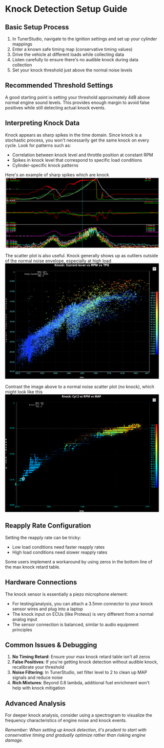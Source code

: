 # Knock Detection Setup Guide

## Basic Setup Process

1. In TunerStudio, navigate to the ignition settings and set up your cylinder mappings
2. Enter a known safe timing map (conservative timing values)
3. Drive the vehicle at different loads while collecting data
4. Listen carefully to ensure there's no audible knock during data collection
5. Set your knock threshold just above the normal noise levels

## Recommended Threshold Settings

A good starting point is setting your threshold approximately 4dB above normal engine sound levels. This provides enough margin to avoid false positives while still detecting actual knock events.

## Interpreting Knock Data

Knock appears as sharp spikes in the time domain. Since knock is a stochastic process, you won't necessarily get the same knock on every cycle. Look for patterns such as:

- Correlation between knock level and throttle position at constant RPM
- Spikes in knock level that correspond to specific load conditions
- Cylinder-specific knock patterns

Here's an example of sharp spikes which are knock
![knock time domain](./knock-time.png)

The scatter plot is also useful. Knock generally shows up as outliers outside of the normal noise envelope, especially at high load
![sad pistons](./knock-example-2.webp)

Contrast the image above to a normal noise scatter plot (no knock), which might look like this
![no knock](./un-knock-example.png)

## Reapply Rate Configuration

Setting the reapply rate can be tricky:

- Low load conditions need faster reapply rates
- High load conditions need slower reapply rates

Some users implement a workaround by using zeros in the bottom line of the max knock retard table.

## Hardware Connections

The knock sensor is essentially a piezo microphone element:

- For testing/analysis, you can attach a 3.5mm connector to your knock sensor wires and plug into a laptop
- The knock input on ECUs (like Proteus) is very different from a normal analog input
- The sensor connection is balanced, similar to audio equipment principles

## Common Issues & Debugging

1. **No Timing Retard**: Ensure your max knock retard table isn't all zeros
2. **False Positives**: If you're getting knock detection without audible knock, recalibrate your threshold
3. **Noise Filtering**: In TunerStudio, set filter level to 2 to clean up MAP signals and reduce noise
4. **Rich Mixtures**: Beyond 0.8 lambda, additional fuel enrichment won't help with knock mitigation

## Advanced Analysis

For deeper knock analysis, consider using a spectrogram to visualize the frequency characteristics of engine noise and knock events.

_Remember: When setting up knock detection, it's prudent to start with conservative timing and gradually optimize rather than risking engine damage._
